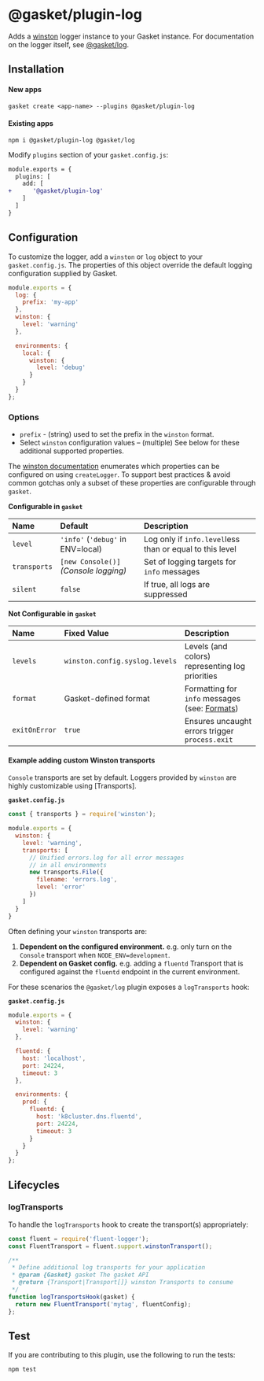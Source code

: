# @gasket/plugin-log

Adds a [winston] logger instance to your Gasket instance. For documentation on
the logger itself, see [@gasket/log].

## Installation

#### New apps

```
gasket create <app-name> --plugins @gasket/plugin-log
```

#### Existing apps

```
npm i @gasket/plugin-log @gasket/log
```

Modify `plugins` section of your `gasket.config.js`:

```diff
module.exports = {
  plugins: [
    add: [
+      '@gasket/plugin-log'
    ]
  ]
}
```

## Configuration

To customize the logger, add a `winston` or `log` object to your
`gasket.config.js`. The properties of this object override the default logging
configuration supplied by Gasket.

```js
module.exports = {
  log: {
    prefix: 'my-app'
  },
  winston: {
    level: 'warning'
  },

  environments: {
    local: {
      winston: {
        level: 'debug'
      }
    }
  }
};
```

### Options

- `prefix` - (string) used to set the prefix in the `winston` format.
- Select `winston` configuration values – (multiple) See below for these
  additional supported properties.

The [winston documentation] enumerates which properties can be configured on
using `createLogger`. To support best practices & avoid common gotchas only a
subset of these properties are configurable through `gasket`.

**Configurable in `gasket`**

| Name         | Default                               | Description                                              |
|:-------------|:--------------------------------------|:---------------------------------------------------------|
| `level`      | `'info'` (`'debug'` in ENV=local)     | Log only if `info.level`less than or equal to this level |
| `transports` | `[new Console()]` _(Console logging)_ | Set of logging targets for `info` messages               |
| `silent`     | `false`                               | If true, all logs are suppressed                         |

**Not Configurable in `gasket`**

| Name          | Fixed Value                    | Description                                     |
|:--------------|:-------------------------------|:------------------------------------------------|
| `levels`      | `winston.config.syslog.levels` | Levels (and colors) representing log priorities |
| `format`      | Gasket-defined format          | Formatting for `info` messages (see: [Formats]) |
| `exitOnError` | `true`                         | Ensures uncaught errors trigger `process.exit`  |

#### Example adding custom Winston transports

`Console` transports are set by default. Loggers provided by `winston` are
highly customizable using [Transports].

**`gasket.config.js`**

```js
const { transports } = require('winston');

module.exports = {
  winston: {
    level: 'warning',
    transports: [
      // Unified errors.log for all error messages
      // in all environments
      new transports.File({
        filename: 'errors.log',
        level: 'error'
      })
    ]
  }
}
```

Often defining your `winston` transports are:

1. **Dependent on the configured environment.** e.g. only turn on the `Console`
   transport when `NODE_ENV=development`.
2. **Dependent on Gasket config.** e.g. adding a `fluentd` Transport that is
   configured against the `fluentd` endpoint in the current environment.

For these scenarios the `@gasket/log` plugin exposes a `logTransports` hook:

**`gasket.config.js`**

```js
module.exports = {
  winston: {
    level: 'warning'
  },

  fluentd: {
    host: 'localhost',
    port: 24224,
    timeout: 3
  },

  environments: {
    prod: {
      fluentd: {
        host: 'k8cluster.dns.fluentd',
        port: 24224,
        timeout: 3
      }
    }
  }
};
```

## Lifecycles

### logTransports

To handle the `logTransports` hook to create the transport(s) appropriately:

```js
const fluent = require('fluent-logger');
const FluentTransport = fluent.support.winstonTransport();

/**
 * Define additional log transports for your application
 * @param {Gasket} gasket The gasket API
 * @return {Transport|Transport[]} winston Transports to consume
 */
function logTransportsHook(gasket) {
  return new FluentTransport('mytag', fluentConfig);
};
```

## Test

If you are contributing to this plugin, use the following to run the tests:

```shell
npm test
```

[winston]: https://github.com/winstonjs/winston
[winston documentation]: https://github.com/winstonjs/winston#creating-your-own-logger
[@gasket/log]: /packages/gasket-log/README.md
[Formats]: https://github.com/winstonjs/winston#formats
